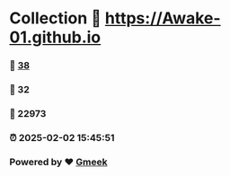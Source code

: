 # Collection :link: https://Awake-01.github.io 
### :page_facing_up: [38](https://Awake-01.github.io/tag.html) 
### :speech_balloon: 32 
### :hibiscus: 22973 
### :alarm_clock: 2025-02-02 15:45:51 
### Powered by :heart: [Gmeek](https://github.com/Meekdai/Gmeek)
